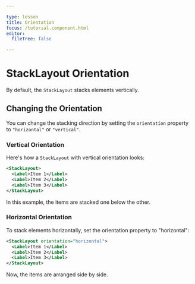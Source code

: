 ```yaml
---

type: lesson  
title: Orientation 
focus: /tutorial.component.html  
editor:
  fileTree: false

---
```


# StackLayout Orientation

By default, the `StackLayout` stacks elements vertically.

## Changing the Orientation

You can change the stacking direction by setting the `orientation` property to `"horizontal"` or `"vertical"`.

### Vertical Orientation

Here's how a `StackLayout` with vertical orientation looks:

```xml
<StackLayout>
  <Label>Item 1</Label>
  <Label>Item 2</Label>
  <Label>Item 3</Label>
</StackLayout>
```
In this example, the items are stacked one below the other.

### Horizontal Orientation
To stack elements horizontally, set the orientation property to "horizontal":

```xml
<StackLayout orientation="horizontal">
  <Label>Item 1</Label>
  <Label>Item 2</Label>
  <Label>Item 3</Label>
</StackLayout>
```
Now, the items are arranged side by side.
